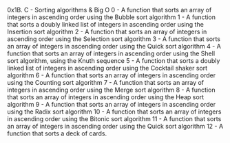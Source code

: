 0x1B. C - Sorting algorithms & Big O
0 - A function that sorts an array of integers in ascending order using the Bubble sort algorithm
1 - A function that sorts a doubly linked list of integers in ascending order using the Insertion sort algorithm
2 - A function that sorts an array of integers in ascending order using the Selection sort algorithm
3 - A  function that sorts an array of integers in ascending order using the Quick sort algorithm
4 - A function that sorts an array of integers in ascending order using the Shell sort algorithm, using the Knuth sequence
5 - A function that sorts a doubly linked list of integers in ascending order using the Cocktail shaker sort algorithm
6 - A function that sorts an array of integers in ascending order using the Counting sort algorithm
7 - A  function that sorts an array of integers in ascending order using the Merge sort algorithm
8 - A function that sorts an array of integers in ascending order using the Heap sort algorithm
9 - A function that sorts an array of integers in ascending order using the Radix sort algorithm
10 - A function that sorts an array of integers in ascending order using the Bitonic sort algorithm
11 - A  function that sorts an array of integers in ascending order using the Quick sort algorithm
12 - A  function that sorts a deck of cards.






